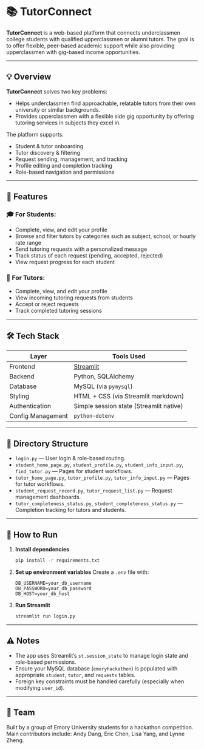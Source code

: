 # 📚 TutorConnect

**TutorConnect** is a web-based platform that connects underclassmen college students with qualified upperclassmen or alumni tutors. The goal is to offer flexible, peer-based academic support while also providing upperclassmen with gig-based income opportunities.

---

## 💡 Overview

**TutorConnect** solves two key problems:
- Helps underclassmen find approachable, relatable tutors from their own university or similar backgrounds.
- Provides upperclassmen with a flexible side gig opportunity by offering tutoring services in subjects they excel in.

The platform supports:
- Student & tutor onboarding
- Tutor discovery & filtering
- Request sending, management, and tracking
- Profile editing and completion tracking
- Role-based navigation and permissions

---

## 🚀 Features

### 🎓 For Students:
- Complete, view, and edit your profile
- Browse and filter tutors by categories such as subject, school, or hourly rate range
- Send tutoring requests with a personalized message
- Track status of each request (pending, accepted, rejected)
- View request progress for each student
  

### 📘 For Tutors:
- Complete, view, and edit your profile
- View incoming tutoring requests from students
- Accept or reject requests
- Track completed tutoring sessions

---

## 🛠️ Tech Stack

| Layer        | Tools Used                             |
|-------------|-----------------------------------------|
| Frontend     | [Streamlit](https://streamlit.io/)     |
| Backend      | Python, SQLAlchemy                     |
| Database     | MySQL (via `pymysql`)                  |
| Styling      | HTML + CSS (via Streamlit markdown)    |
| Authentication | Simple session state (Streamlit native) |
| Config Management | `python-dotenv`                   |

---

## 📂 Directory Structure

- `login.py` — User login & role-based routing.
- `student_home_page.py`, `student_profile.py`, `student_info_input.py`, `find_tutor.py` — Pages for student workflows.
- `tutor_home_page.py`, `tutor_profile.py`, `tutor_info_input.py` — Pages for tutor workflows.
- `student_request_record.py`, `tutor_request_list.py` — Request management dashboards.
- `tutor_completeness_status.py`, `student_completeness_status.py` — Completion tracking for tutors and students.

---

## 🧪 How to Run

1. **Install dependencies**
   ```bash
   pip install -r requirements.txt
   ```

2. **Set up environment variables**
   Create a `.env` file with:
   ```
   DB_USERNAME=your_db_username
   DB_PASSWORD=your_db_password
   DB_HOST=your_db_host
   ```

3. **Run Streamlit**
   ```bash
   streamlit run login.py
   ```

---

## ⚠️ Notes

- The app uses Streamlit’s `st.session_state` to manage login state and role-based permissions.
- Ensure your MySQL database (`emoryhackathon`) is populated with appropriate `student`, `tutor`, and `requests` tables.
- Foreign key constraints must be handled carefully (especially when modifying `user_id`).

---

## 👥 Team

Built by a group of Emory University students for a hackathon competition.  
Main contributors include: Andy Dang, Eric Chen, Lisa Yang, and Lynne Zheng.
